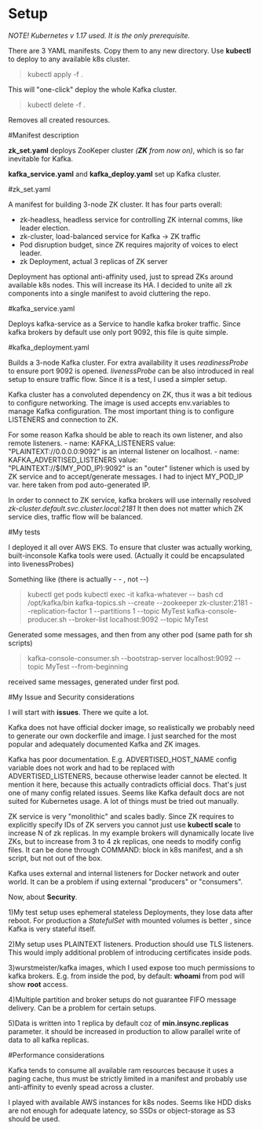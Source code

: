 # Setup

*NOTE! Kubernetes v 1.17 used. It is the only prerequisite.*

There are 3 YAML manifests. Copy them to any new directory. Use **kubectl** to deploy to any available k8s cluster.

>kubectl apply -f .

This will "one-click" deploy the whole Kafka cluster.

>kubectl delete -f .

Removes all created resources.

#Manifest description

**zk_set.yaml** deploys ZooKeper cluster *(**ZK** from now on)*, which is so far inevitable for Kafka.

**kafka_service.yaml** and **kafka_deploy.yaml** set up Kafka cluster.

#zk_set.yaml

A manifest for building 3-node ZK cluster. 
It has four parts overall:
- zk-headless, headless service for controlling ZK internal comms, like leader election.
- zk-cluster, load-balanced service for Kafka -> ZK traffic
- Pod disruption budget, since ZK requires majority of voices to elect leader.
- zk Deployment, actual 3 replicas of ZK server

Deployment has optional anti-affinity used, just to spread ZKs around available k8s nodes. This will increase its HA.
I decided to unite all zk components into a single manifest to avoid cluttering the repo.

#kafka_service.yaml

Deploys kafka-service as a Service to handle kafka broker traffic. Since kafka brokers by default use only port 9092, this file is quite simple.

#kafka_deployment.yaml

Builds a 3-node Kafka cluster. For extra availability it uses *readinessProbe* to ensure port 9092 is opened. *livenessProbe* can be also introduced in real setup to ensure traffic flow. Since it is a test, I used a simpler setup.

Kafka cluster has a convoluted dependency on ZK, thus it was a bit tedious to configure networking. The image is used accepts env.variables to manage Kafka configuration.
The most important thing is to configure LISTENERS and connection to ZK.

For some reason Kafka should be able to reach its own listener, and also remote listeners.
        - name: KAFKA_LISTENERS
          value: "PLAINTEXT://0.0.0.0:9092"
is an internal listener on localhost.
        - name: KAFKA_ADVERTISED_LISTENERS
          value: "PLAINTEXT://$(MY_POD_IP):9092"
is an "outer" listener which is used by ZK service and to accept/generate messages.
I had to inject MY_POD_IP var. here taken from pod auto-generated IP.

In order to connect to ZK service, kafka brokers will use internally resolved 
*zk-cluster.default.svc.cluster.local:2181*
It then does not matter which ZK service dies, traffic flow will be balanced.

#My tests

I deployed it all over AWS EKS. To ensure that cluster was actually working, built-inconsole Kafka tools were used. (Actually it could be encapsulated into livenessProbes)

Something like (there is actually - - , not --)

>kubectl get pods
>kubectl exec -it kafka-whatever -- bash
>cd /opt/kafka/bin
>kafka-topics.sh --create --zookeeper zk-cluster:2181 --replication-factor 1 --partitions 1 --topic MyTest
>kafka-console-producer.sh --broker-list localhost:9092 --topic MyTest

Generated some messages, and then from any other pod (same path for sh scripts)

>kafka-console-consumer.sh --bootstrap-server localhost:9092 --topic MyTest --from-beginning

 received same messages, generated under first pod.
 
 #My Issue and Security considerations
 
 I will start with **issues**. There we quite a lot.
 
Kafka does not have official docker image, so realistically we probably need to generate our own dockerfile and image. I just searched for the most popular and adequately documented Kafka and ZK images.

Kafka has poor documentation. E.g. ADVERTISED_HOST_NAME config variable does not work and had to be replaced with ADVERTISED_LISTENERS, because otherwise leader cannot be elected. It mention it here, because this actually contradicts official docs. That's just one of many config related issues. Seems like Kafka default docs are not suited for Kubernetes usage. A lot of things must be tried out manually.

ZK service is very "monolithic" and scales badly. Since ZK requires to explicitly specify IDs of ZK servers you cannot just use **kubectl scale** to increase N of zk replicas.
In my example brokers will dynamically locate live ZKs, but to increase from 3 to 4 zk replicas, one needs to modify config files. It can be done through COMMAND: block in k8s manifest, and a sh script, but not out of the box.

Kafka uses external and internal listeners for Docker network and outer world. It can be a problem if using external "producers" or "consumers".

Now, about **Security**.

1)My test setup uses ephemeral stateless Deployments, they lose data after reboot.  For production a *StatefulSet*   with mounted volumes is better , since Kafka is very stateful itself.

2)My setup uses PLAINTEXT listeners. Production should use TLS listeners. This would imply additional problem of introducing certificates inside pods.

3)wurstmeister/kafka images, which I used expose too much permissions to kafka brokers. E.g. from inside the pod, by default: **whoami** from pod will show **root** access.

4)Multiple partition and broker setups do not guarantee FIFO message delivery. Can be a problem for certain setups.

5)Data is written into 1 replica by default coz of **min.insync.replicas** parameter. it should be increased in production to allow parallel write of data to all kafka replicas.

#Performance considerations

Kafka tends to consume all available ram resources because it uses a paging cache, thus must be strictly limited in a manifest and probably use anti-affinity to evenly spead across a cluster.

I played with available AWS instances for k8s nodes. Seems like HDD disks are not enough for adequate latency, so SSDs or object-storage as S3 should be used.










